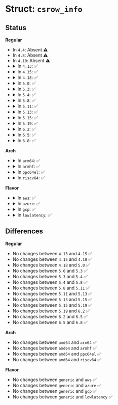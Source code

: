 # Struct: <code>csrow_info</code>

## Status
<b>Regular</b>
<ul>
<li>
In <code>4.4</code>: Absent ⚠️
</li>
<li>
In <code>4.8</code>: Absent ⚠️
</li>
<li>
In <code>4.10</code>: Absent ⚠️
</li>
<li>
<details>
<summary>In <code>4.13</code>: ✅</summary>

```c
struct csrow_info {
    struct device dev;
    long unsigned int first_page;
    long unsigned int last_page;
    long unsigned int page_mask;
    int csrow_idx;
    u32 ue_count;
    u32 ce_count;
    struct mem_ctl_info *mci;
    u32 nr_channels;
    struct rank_info **channels;
};
```
</details>
</li>
<li>
<details>
<summary>In <code>4.15</code>: ✅</summary>

```c
struct csrow_info {
    struct device dev;
    long unsigned int first_page;
    long unsigned int last_page;
    long unsigned int page_mask;
    int csrow_idx;
    u32 ue_count;
    u32 ce_count;
    struct mem_ctl_info *mci;
    u32 nr_channels;
    struct rank_info **channels;
};
```
</details>
</li>
<li>
<details>
<summary>In <code>4.18</code>: ✅</summary>

```c
struct csrow_info {
    struct device dev;
    long unsigned int first_page;
    long unsigned int last_page;
    long unsigned int page_mask;
    int csrow_idx;
    u32 ue_count;
    u32 ce_count;
    struct mem_ctl_info *mci;
    u32 nr_channels;
    struct rank_info **channels;
};
```
</details>
</li>
<li>
<details>
<summary>In <code>5.0</code>: ✅</summary>

```c
struct csrow_info {
    struct device dev;
    long unsigned int first_page;
    long unsigned int last_page;
    long unsigned int page_mask;
    int csrow_idx;
    u32 ue_count;
    u32 ce_count;
    struct mem_ctl_info *mci;
    u32 nr_channels;
    struct rank_info **channels;
};
```
</details>
</li>
<li>
<details>
<summary>In <code>5.3</code>: ✅</summary>

```c
struct csrow_info {
    struct device dev;
    long unsigned int first_page;
    long unsigned int last_page;
    long unsigned int page_mask;
    int csrow_idx;
    u32 ue_count;
    u32 ce_count;
    struct mem_ctl_info *mci;
    u32 nr_channels;
    struct rank_info **channels;
};
```
</details>
</li>
<li>
<details>
<summary>In <code>5.4</code>: ✅</summary>

```c
struct csrow_info {
    struct device dev;
    long unsigned int first_page;
    long unsigned int last_page;
    long unsigned int page_mask;
    int csrow_idx;
    u32 ue_count;
    u32 ce_count;
    struct mem_ctl_info *mci;
    u32 nr_channels;
    struct rank_info **channels;
};
```
</details>
</li>
<li>
<details>
<summary>In <code>5.8</code>: ✅</summary>

```c
struct csrow_info {
    struct device dev;
    long unsigned int first_page;
    long unsigned int last_page;
    long unsigned int page_mask;
    int csrow_idx;
    u32 ue_count;
    u32 ce_count;
    struct mem_ctl_info *mci;
    u32 nr_channels;
    struct rank_info **channels;
};
```
</details>
</li>
<li>
<details>
<summary>In <code>5.11</code>: ✅</summary>

```c
struct csrow_info {
    struct device dev;
    long unsigned int first_page;
    long unsigned int last_page;
    long unsigned int page_mask;
    int csrow_idx;
    u32 ue_count;
    u32 ce_count;
    struct mem_ctl_info *mci;
    u32 nr_channels;
    struct rank_info **channels;
};
```
</details>
</li>
<li>
<details>
<summary>In <code>5.13</code>: ✅</summary>

```c
struct csrow_info {
    struct device dev;
    long unsigned int first_page;
    long unsigned int last_page;
    long unsigned int page_mask;
    int csrow_idx;
    u32 ue_count;
    u32 ce_count;
    struct mem_ctl_info *mci;
    u32 nr_channels;
    struct rank_info **channels;
};
```
</details>
</li>
<li>
<details>
<summary>In <code>5.15</code>: ✅</summary>

```c
struct csrow_info {
    struct device dev;
    long unsigned int first_page;
    long unsigned int last_page;
    long unsigned int page_mask;
    int csrow_idx;
    u32 ue_count;
    u32 ce_count;
    struct mem_ctl_info *mci;
    u32 nr_channels;
    struct rank_info **channels;
};
```
</details>
</li>
<li>
<details>
<summary>In <code>5.19</code>: ✅</summary>

```c
struct csrow_info {
    struct device dev;
    long unsigned int first_page;
    long unsigned int last_page;
    long unsigned int page_mask;
    int csrow_idx;
    u32 ue_count;
    u32 ce_count;
    struct mem_ctl_info *mci;
    u32 nr_channels;
    struct rank_info **channels;
};
```
</details>
</li>
<li>
<details>
<summary>In <code>6.2</code>: ✅</summary>

```c
struct csrow_info {
    struct device dev;
    long unsigned int first_page;
    long unsigned int last_page;
    long unsigned int page_mask;
    int csrow_idx;
    u32 ue_count;
    u32 ce_count;
    struct mem_ctl_info *mci;
    u32 nr_channels;
    struct rank_info **channels;
};
```
</details>
</li>
<li>
<details>
<summary>In <code>6.5</code>: ✅</summary>

```c
struct csrow_info {
    struct device dev;
    long unsigned int first_page;
    long unsigned int last_page;
    long unsigned int page_mask;
    int csrow_idx;
    u32 ue_count;
    u32 ce_count;
    struct mem_ctl_info *mci;
    u32 nr_channels;
    struct rank_info **channels;
};
```
</details>
</li>
<li>
<details>
<summary>In <code>6.8</code>: ✅</summary>

```c
struct csrow_info {
    struct device dev;
    long unsigned int first_page;
    long unsigned int last_page;
    long unsigned int page_mask;
    int csrow_idx;
    u32 ue_count;
    u32 ce_count;
    struct mem_ctl_info *mci;
    u32 nr_channels;
    struct rank_info **channels;
};
```
</details>
</li>
</ul>
<b>Arch</b>
<ul>
<li>
<details>
<summary>In <code>arm64</code>: ✅</summary>

```c
struct csrow_info {
    struct device dev;
    long unsigned int first_page;
    long unsigned int last_page;
    long unsigned int page_mask;
    int csrow_idx;
    u32 ue_count;
    u32 ce_count;
    struct mem_ctl_info *mci;
    u32 nr_channels;
    struct rank_info **channels;
};
```
</details>
</li>
<li>
<details>
<summary>In <code>armhf</code>: ✅</summary>

```c
struct csrow_info {
    struct device dev;
    long unsigned int first_page;
    long unsigned int last_page;
    long unsigned int page_mask;
    int csrow_idx;
    u32 ue_count;
    u32 ce_count;
    struct mem_ctl_info *mci;
    u32 nr_channels;
    struct rank_info **channels;
};
```
</details>
</li>
<li>
<details>
<summary>In <code>ppc64el</code>: ✅</summary>

```c
struct csrow_info {
    struct device dev;
    long unsigned int first_page;
    long unsigned int last_page;
    long unsigned int page_mask;
    int csrow_idx;
    u32 ue_count;
    u32 ce_count;
    struct mem_ctl_info *mci;
    u32 nr_channels;
    struct rank_info **channels;
};
```
</details>
</li>
<li>
<details>
<summary>In <code>riscv64</code>: ✅</summary>

```c
struct csrow_info {
    struct device dev;
    long unsigned int first_page;
    long unsigned int last_page;
    long unsigned int page_mask;
    int csrow_idx;
    u32 ue_count;
    u32 ce_count;
    struct mem_ctl_info *mci;
    u32 nr_channels;
    struct rank_info **channels;
};
```
</details>
</li>
</ul>
<b>Flavor</b>
<ul>
<li>
<details>
<summary>In <code>aws</code>: ✅</summary>

```c
struct csrow_info {
    struct device dev;
    long unsigned int first_page;
    long unsigned int last_page;
    long unsigned int page_mask;
    int csrow_idx;
    u32 ue_count;
    u32 ce_count;
    struct mem_ctl_info *mci;
    u32 nr_channels;
    struct rank_info **channels;
};
```
</details>
</li>
<li>
<details>
<summary>In <code>azure</code>: ✅</summary>

```c
struct csrow_info {
    struct device dev;
    long unsigned int first_page;
    long unsigned int last_page;
    long unsigned int page_mask;
    int csrow_idx;
    u32 ue_count;
    u32 ce_count;
    struct mem_ctl_info *mci;
    u32 nr_channels;
    struct rank_info **channels;
};
```
</details>
</li>
<li>
<details>
<summary>In <code>gcp</code>: ✅</summary>

```c
struct csrow_info {
    struct device dev;
    long unsigned int first_page;
    long unsigned int last_page;
    long unsigned int page_mask;
    int csrow_idx;
    u32 ue_count;
    u32 ce_count;
    struct mem_ctl_info *mci;
    u32 nr_channels;
    struct rank_info **channels;
};
```
</details>
</li>
<li>
<details>
<summary>In <code>lowlatency</code>: ✅</summary>

```c
struct csrow_info {
    struct device dev;
    long unsigned int first_page;
    long unsigned int last_page;
    long unsigned int page_mask;
    int csrow_idx;
    u32 ue_count;
    u32 ce_count;
    struct mem_ctl_info *mci;
    u32 nr_channels;
    struct rank_info **channels;
};
```
</details>
</li>
</ul>

## Differences
<b>Regular</b>
<ul>
<li>
No changes between <code>4.13</code> and <code>4.15</code> ✅
</li>
<li>
No changes between <code>4.15</code> and <code>4.18</code> ✅
</li>
<li>
No changes between <code>4.18</code> and <code>5.0</code> ✅
</li>
<li>
No changes between <code>5.0</code> and <code>5.3</code> ✅
</li>
<li>
No changes between <code>5.3</code> and <code>5.4</code> ✅
</li>
<li>
No changes between <code>5.4</code> and <code>5.8</code> ✅
</li>
<li>
No changes between <code>5.8</code> and <code>5.11</code> ✅
</li>
<li>
No changes between <code>5.11</code> and <code>5.13</code> ✅
</li>
<li>
No changes between <code>5.13</code> and <code>5.15</code> ✅
</li>
<li>
No changes between <code>5.15</code> and <code>5.19</code> ✅
</li>
<li>
No changes between <code>5.19</code> and <code>6.2</code> ✅
</li>
<li>
No changes between <code>6.2</code> and <code>6.5</code> ✅
</li>
<li>
No changes between <code>6.5</code> and <code>6.8</code> ✅
</li>
</ul>
<b>Arch</b>
<ul>
<li>
No changes between <code>amd64</code> and <code>arm64</code> ✅
</li>
<li>
No changes between <code>amd64</code> and <code>armhf</code> ✅
</li>
<li>
No changes between <code>amd64</code> and <code>ppc64el</code> ✅
</li>
<li>
No changes between <code>amd64</code> and <code>riscv64</code> ✅
</li>
</ul>
<b>Flavor</b>
<ul>
<li>
No changes between <code>generic</code> and <code>aws</code> ✅
</li>
<li>
No changes between <code>generic</code> and <code>azure</code> ✅
</li>
<li>
No changes between <code>generic</code> and <code>gcp</code> ✅
</li>
<li>
No changes between <code>generic</code> and <code>lowlatency</code> ✅
</li>
</ul>
